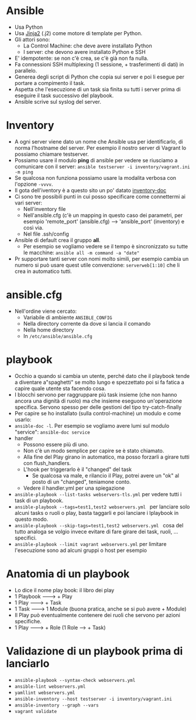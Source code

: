# Ansible
* Usa Python
* Usa [Jinja2](http://oreil.ly/LAXa7) (.j2) come motore di template per Python.
* Gli attori sono:
  * La Control Machine: che deve avere installato Python
  * I server: che devono avere installato Python e SSH
* E' idempotente: se non c'è crea, se c'è già non fa nulla.
* Fa connessioni SSH multiplexing (1 sessione, + trasferimenti di dati) in parallelo.
* Generea degli script di Python che copia sui server e poi li esegue per portare a compimento il task.
* Aspetta che l'esecuzione di un task sia finita su tutti i server prima di eseguire il task successivo del playbook.
* Ansible scrive sul syslog del server. 

# Inventory
* A ogni server viene dato un nome che Ansible usa per identificarlo, di norma l'hostname del server. Per esempio il 
  nostro server di Vagrant lo possiamo chiamare testserver.
* Possiamo usare il modulo __ping__ di ansible per vedere se riusciamo a comunicare con il server: `ansible testserver -i inventory/vagrant.ini -m ping`
* Se qualcosa non funziona possiamo usare la modalita verbosa con l'opzione `-vvvv`.
* Il gota dell'iventory è a questo sito un po' datato [inventory-doc](https://serge.vanginderachter.be/)
* Ci sono tre possibili punti in cui posso specificare come connettermi ai vari server:
  * Nell'inventory file
  * Nell'ansible.cfg (c'è un mapping in questo caso dei parametri, per esempio 'remote_port' (ansible.cfg) --> 'ansible_port' (inventory) e così via. 
  * Nel file .ssh/config
* Ansible di default crea il gruppo __all__.
  * Per esempio se vogliamo vedere se il tempo è sincronizzato su tutte le macchine: `ansible all -m command -a "date"`
* Pr supportare tanti server con nomi molto simili, per esempio cambia un numero si può usare quest utile convenzione: `serverweb[1:10]` che li crea in automatico tutti.

# ansible.cfg
* Nell'ordine viene cercato:
  * Variabile di ambiente `ANSIBLE_CONFIG`
  * Nella directory corrente da dove si lancia il comando
  * Nella home directory
  * In `/etc/ansible/ansible.cfg`

# playbook
* Occhio a quando si cambia  un utente, perché dato che il playbook tende a diventare a"spaghetti" se molto lungo e spezzettato
  poi si fa fatica a capire quale utente sta facendo cosa.
* I blocchi servono per raggruppare più task insieme (che non hanno ancora una dignità di ruolo) ma che insieme eseguono un'operazione specifica.
  Servono spesso per delle gestioni del tipo try-catch-finally
* Per capire se ho installato (sulla control-machine) un modulo e come usarlo: 
 * `ansible-doc -l`. Per esempio se vogliamo avere lumi sul modulo "service":  `ansible-doc service`
* handler
  * Possono essere più di uno.
  * Non c'è un modo semplice per capire se è stato chiamato.
  * Alla fine del Play girano in automatico, ma posso forzarli a girare tutti con flush_handlers.
  * L'hook per triggerarlo è il "changed" del task
     * Se qualcosa va male, e rilancio il Play, potrei avere un "ok" al posto di un "changed", teniamone conto.
  * Vedere il handler.yml per una spiegazione
* `ansible-playbook --list-tasks webservers-tls.yml` per vedere tutti i task di un playbook.
* `ansible-playbook --tags=test1,test2 webservers.yml ` per lanciare solo alcuni tasks o ruoli o play, basta taggarli e poi lanciare i lplaybook in questo modo.
* `ansible-playbook --skip-tags=test1,test2 webservers.yml ` cosa del tutto analoga se volgio invece evitare di fare girare dei task, ruoli, ... specifici.
* `ansible-playbook --limit vagrant webservers.yml` per limitare l'esecuzione sono ad alcuni gruppi o host per esempio

# Anatomia di un playbook
* Lo dice il nome play book: il libro dei play
* 1 Playbook ---> + Play
* 1 Play ---> + Task
* 1 Task ---> 1 Module (buona pratica, anche se si può avere + Module)
* Il Play può eventualmente contenere dei ruoli che servono per azioni specifiche.
* 1 Play ---> + Role (1 Role --> + Task)

# Validazione di un playbook prima di lanciarlo 
* `ansible-playbook --syntax-check webservers.yml`
* `ansible-lint webservers.yml`
* `yamllint webservers.yml`
* `ansible-inventory --host testserver -i inventory/vagrant.ini`
* `ansible-inventory --graph --vars`
* `vagrant validate`

